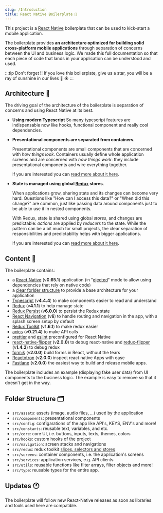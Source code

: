 ```yaml
---
slug: /Introduction
title: React Native Boilerplate 🐙
---
```


<!-- <div align="center">
    <img width="300" height="300" src={require('../assets/4.gif').default} />
</div> -->

This project is a [React Native](https://facebook.github.io/react-native/) boilerplate that can be used to kick-start a mobile application.

The boilerplate provides **an architecture optimized for building solid cross-platform mobile applications** through separation of concerns between the UI and business logic.
We made this full documentation so that each piece of code that lands in your application can be understood and used.

:::tip Don't forget !!
If you love this boilerplate, give us a star, you will be a ray of sunshine in our lives 🌈 ☀️
:::

## Architecture 🧱

The driving goal of the architecture of the boilerplate is separation of concerns and using React Native at its best.

- **Using modern Typescript**
  So many typescript features are indispensable now like hooks, functional component and really cool dependencies.

- **Presentational components are separated from containers**.

  Presentational components are small components that are concerned with _how things look_.
  Containers usually define whole application screens and are concerned with _how things work_: they include presentational components and wire everything together.

  If you are interested you can [read more about it here](https://medium.com/@dan_abramov/smart-and-dumb-components-7ca2f9a7c7d0).

- **State is managed using global [Redux](https://redux.js.org/) stores**.

  When applications grow, sharing state and its changes can become very hard. Questions like "How can I access this data?" or "When did this change?" are common, just like passing data around components just to be able to use it in nested components.

  With Redux, state is shared using global _stores_, and changes are predictable: _actions_ are applied by _reducers_ to the state. While the pattern can be a bit much for small projects, the clear separation of responsibilities and predictability helps with bigger applications.

  If you are interested you can [read more about it here](https://redux.js.org/introduction/motivation).

## Content 🧳

The boilerplate contains:

- a [React Native](https://facebook.github.io/react-native/) (v**0.65.1**) application (in "[ejected](https://github.com/react-community/create-react-native-app/blob/master/EJECTING.md)" mode to allow using dependencies that rely on native code)
- a [clear forlder structure](#directory-layout) to provide a base architecture for your application
- [Typescript](https://www.typescriptlang.org/) (v**4.4.4**) to make components easier to read and understand
- [Redux](https://redux.js.org/) (v**4.1.1**) to help manage state
- [Redux Persist](https://github.com/rt2zz/redux-persist) (v**6.0.0**) to persist the Redux state
- [React Navigation](https://reactnavigation.org/) (v**6**) to handle routing and navigation in the app, with a splash screen setup by default
- [Redux Toolkit](https://redux-toolkit.js.org/) (v**1.6.1**) to make redux easier
- [axios](https://github.com/axios/axios) (v**0.21.4**) to make API calls
- [prettier](https://prettier.io/) and [eslint](https://eslint.org/) preconfigured for React Native
- [react-native-flipper](https://fbflipper.com/) (v**2.0.0**) to debug react-native and [redux-flipper](https://github.com/jk-gan/redux-flipper) (v**1.4.2**) to debug redux
- [formik](https://formik.org/) (v**2.0.0**) build forms in React, without the tears
- [Reactotron](https://infinite.red/reactotron) (v**2.0.0**) inspect react native Apps with ease
- [Fastlane](https://fastlane.tools/) (v**2.0.0**) the easiest way to build and release mobile apps.

The boilerplate includes an example (displaying fake user data) from UI components to the business logic. The example is easy to remove so that it doesn't get in the way.

## Folder Structure 🗂️

- `src/assets`: assets (image, audio files, ...) used by the application
- `src/components`: presentational components
- `src/config`: configarations of the app like API's, KEYS, ENV's and more!
- `src/constants`: reusable text, variables, and etc.
- `src/core`: core UI, i.e. buttons, inputs, texts, themes, colors
- `src/hooks`: custom hooks of the project
- `src/navigation`: screen stacks and navigations
- `src/redux`: redux toolkit [slices, selectors and stores](https://redux-toolkit.js.org/introduction/getting-started)
- `src/screens`: container components, i.e. the application's screens
- `src/services`: application services, e.g. API clients
- `src/utils`: reusable functions like filter arrays, filter objects and more!
- `src/type`: reusable types for the entire app.

## Updates 🕐

The boilerplate will follow new React-Native releases as soon as libraries and tools used here are compatible.
